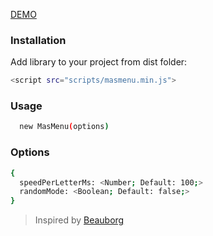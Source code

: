 [DEMO]
### Installation
Add library to your project from dist folder:
```sh
<script src="scripts/masmenu.min.js">
```

### Usage
```sh
  new MasMenu(options)
```
### Options
```sh
{
  speedPerLetterMs: <Number; Default: 100;>
  randomMode: <Boolean; Default: false;>
}
```

> Inspired by [Beauborg]

[DEMO]: <https://elegant-kepler-38ee75.netlify.com/>
[Beauborg]: <https://beaubourg.paris/en>